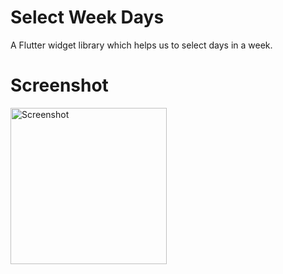 # Select Week Days

A Flutter widget library which helps us to select days in a week.

# Screenshot

<img src="https://github.com/shan-shaji/day_picker/blob/master/screenshots/screenshot.jpg" alt="Screenshot" width="250">
